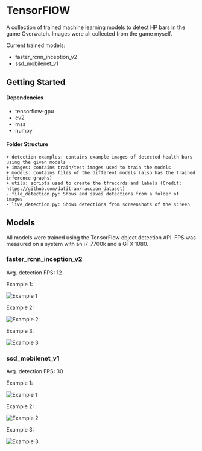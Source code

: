 # TensorFlOW
A collection of trained machine learning models to detect HP bars in the game Overwatch. Images were all collected from the game myself.

Current trained models:
- faster_rcnn_inception_v2
- ssd_mobilenet_v1


## Getting Started
#### Dependencies
- tensorflow-gpu
- cv2
- mss
- numpy

#### Folder Structure
```
+ detection examples: contains example images of detected health bars using the given models
+ images: contains train/test images used to train the models
+ models: contains files of the different models (also has the trained inference graphs)
+ utils: scripts used to create the tfrecords and labels (Credit: https://github.com/datitran/raccoon_dataset)
- file_detection.py: Shows and saves detections from a folder of images
- live_detection.py: Shows detections from screenshots of the screen
```


## Models
All models were trained using the TensorFlow object detection API. FPS was measured on a system with an i7-7700k and a GTX 1080.
### faster_rcnn_inception_v2
Avg. detection FPS: 12

Example 1: 

![Example 1](https://i.imgur.com/vfxXsN1.png)

Example 2:

![Example 2](https://i.imgur.com/HVIOxMZ.png)

Example 3:

![Example 3](https://i.imgur.com/0rJxSTv.png)

### ssd_mobilenet_v1
Avg. detection FPS: 30

Example 1: 

![Example 1](https://i.imgur.com/QnFTHfe.png)

Example 2:

![Example 2](https://i.imgur.com/5UREQHe.png)

Example 3:

![Example 3](https://i.imgur.com/zxYUG8E.png)
